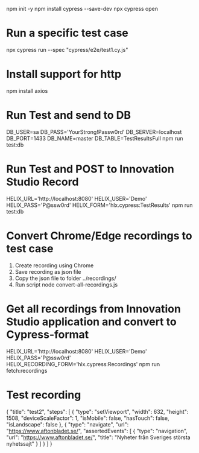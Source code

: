npm init -y
npm install cypress --save-dev
npx cypress open

# Run a specific test case
npx cypress run --spec "cypress/e2e/test1.cy.js"

# Install support for http
npm install axios

# Run Test and send to DB
DB_USER=sa DB_PASS='YourStrong!Passw0rd' DB_SERVER=localhost DB_PORT=1433 DB_NAME=master DB_TABLE=TestResultsFull npm run test:db

# Run Test and POST to Innovation Studio Record
HELIX_URL='http://localhost:8080' HELIX_USER='Demo' HELIX_PASS='P@ssw0rd' HELIX_FORM='hlx.cypress:TestResults' npm run test:db


# Convert Chrome/Edge recordings to test case
1. Create recording using Chrome
2. Save recording as json file
3. Copy the json file to folder ../recordings/
4. Run script 
    node convert-all-recordings.js


# Get all recordings from Innovation Studio application and convert to Cypress-format
HELIX_URL='http://localhost:8080' HELIX_USER='Demo' HELIX_PASS='P@ssw0rd' HELIX_RECORDING_FORM='hlx.cypress:Recordings' npm run fetch:recordings




# Test recording
{
    "title": "test2",
    "steps": [
        {
            "type": "setViewport",
            "width": 632,
            "height": 1508,
            "deviceScaleFactor": 1,
            "isMobile": false,
            "hasTouch": false,
            "isLandscape": false
        },
        {
            "type": "navigate",
            "url": "https://www.aftonbladet.se/",
            "assertedEvents": [
                {
                    "type": "navigation",
                    "url": "https://www.aftonbladet.se/",
                    "title": "Nyheter från Sveriges största nyhetssajt"
                }
            ]
        }
    ]
}
